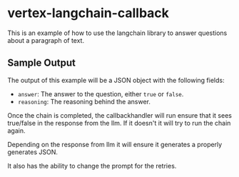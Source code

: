 # vertex-langchain-callback

This is an example of how to use the langchain library to answer questions about a paragraph of text. 

## Sample Output

The output of this example will be a JSON object with the following fields:

* `answer`: The answer to the question, either `true` or `false`.
* `reasoning`: The reasoning behind the answer.

Once the chain is completed, the callbackhandler will run ensure that it sees true/false in the response from the llm. If it doesn't it will try to run the chain again. 

Depending on the response from llm it will ensure it generates a properly generates JSON.

It also has the ability to change the prompt for the retries.

